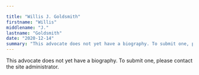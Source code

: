 ```yaml
---

title: "Willis J. Goldsmith"
firstname: "Willis"
middlename: "J."
lastname: "Goldsmith"
date: "2020-12-14"
summary: "This advocate does not yet have a biography. To submit one, please contact the site administrator."
---
```

This advocate does not yet have a biography. To submit one, please contact the site administrator.

